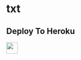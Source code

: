 # txt


## Deploy To Heroku

<a href="https://heroku.com/deploy?template=https://github.com/Noob-creator/Pyronoob">
     <img height="30px" src="https://img.shields.io/badge/Deploy%20To%20Heroku-blueviolet?style=for-the-badge&logo=heroku">
  </a>
